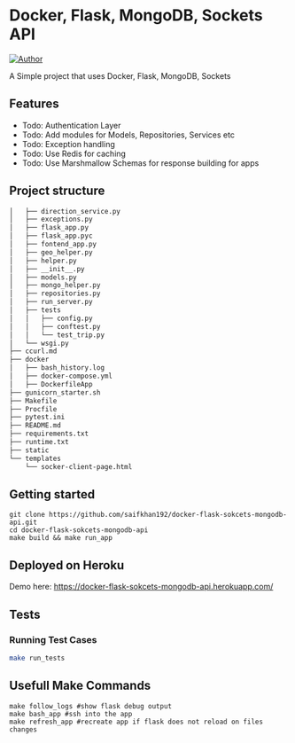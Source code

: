 
# Docker, Flask, MongoDB, Sockets API
[![Author](http://img.shields.io/badge/author-@saifkhan192-blue.svg)](https://www.linkedin.com/in/saifullah-khan-02318086/)

A Simple project that uses Docker, Flask, MongoDB, Sockets

## Features

-   Todo: Authentication Layer
-   Todo: Add modules for Models, Repositories, Services etc
-   Todo: Exception handling
-   Todo: Use Redis for caching
-   Todo: Use Marshmallow Schemas for response building for apps


## Project  structure
```sh
│   ├── direction_service.py
│   ├── exceptions.py
│   ├── flask_app.py
│   ├── flask_app.pyc
│   ├── fontend_app.py
│   ├── geo_helper.py
│   ├── helper.py
│   ├── __init__.py
│   ├── models.py
│   ├── mongo_helper.py
│   ├── repositories.py
│   ├── run_server.py
│   ├── tests
│   │   ├── config.py
│   │   ├── conftest.py
│   │   └── test_trip.py
│   └── wsgi.py
├── ccurl.md
├── docker
│   ├── bash_history.log
│   ├── docker-compose.yml
│   ├── DockerfileApp
├── gunicorn_starter.sh
├── Makefile
├── Procfile
├── pytest.ini
├── README.md
├── requirements.txt
├── runtime.txt
├── static
└── templates
    └── socker-client-page.html

```

## Getting started

```make
git clone https://github.com/saifkhan192/docker-flask-sokcets-mongodb-api.git
cd docker-flask-sokcets-mongodb-api
make build && make run_app
```



## Deployed on Heroku

Demo here:
https://docker-flask-sokcets-mongodb-api.herokuapp.com/


## Tests
### Running  Test Cases

```bash
make run_tests
```

## Usefull Make Commands

```make
make follow_logs #show flask debug output
make bash_app #ssh into the app
make refresh_app #recreate app if flask does not reload on files changes
```
